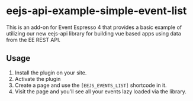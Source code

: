 # eejs-api-example-simple-event-list

This is an add-on for Event Espresso 4 that provides a basic example of utilizing our new eejs-api library for building vue based apps using data from the EE REST API.

## Usage

1. Install the plugin on your site.
2. Activate the plugin
3. Create a page and use the `[EEJS_EVENTS_LIST]` shortcode in it.
4. Visit the page and you'll see all your events lazy loaded via the library.
